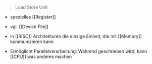 > Load Store Unit

- spezielles [[Register]]
- vgl. [[Device File]]

- in [[RISC]] Architekturen die einzige Einheit, die mit [[Memory]] kommunizieren kann
- Ermöglicht Parallelverarbeitung: Während geschrieben wird, kann [[CPU]] was anderes machen
